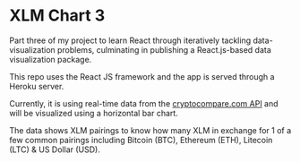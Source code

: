 # XLM Chart 3
Part three of my project to learn React through iteratively tackling data-visualization problems, culminating in publishing a React.js-based data visualization package.

This repo uses the React JS framework and the app is served through a Heroku server.

Currently, it is using real-time data from the [cryptocompare.com API](https://min-api.cryptocompare.com/documentation?key=Price&cat=SingleSymbolPriceEndpoint) and will be visualized using a horizontal bar chart.

The data shows XLM pairings to know how many XLM in exchange for 1 of a few common pairings including Bitcoin (BTC), Ethereum (ETH), Litecoin (LTC) & US Dollar (USD).
